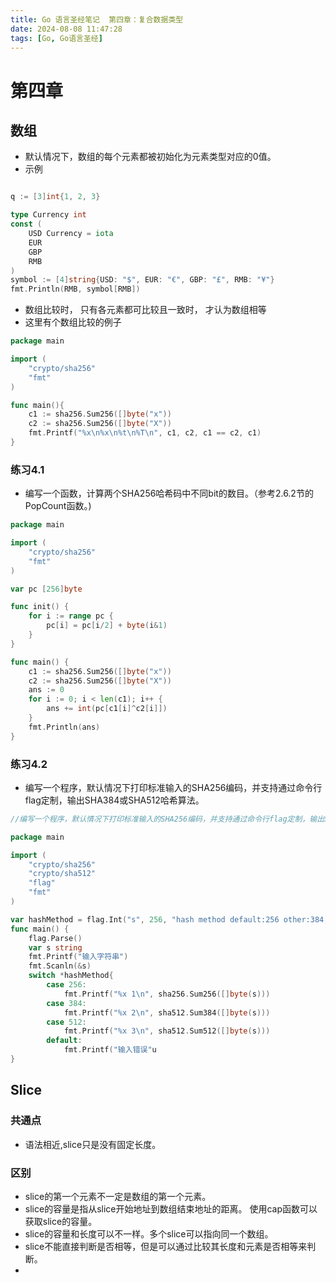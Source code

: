 ```yaml
---
title: Go 语言圣经笔记  第四章：复合数据类型
date: 2024-08-08 11:47:28
tags: [Go, Go语言圣经]
---
```


# 第四章


## 数组
- 默认情况下，数组的每个元素都被初始化为元素类型对应的0值。
- 示例

```go

q := [3]int{1, 2, 3}

type Currency int
const (
	USD Currency = iota
	EUR
	GBP
	RMB
)
symbol := [4]string{USD: "$", EUR: "€", GBP: "£", RMB: "¥"}
fmt.Println(RMB, symbol[RMB])


```
- 数组比较时， 只有各元素都可比较且一致时， 才认为数组相等
- 这里有个数组比较的例子

```go
package main

import (
	"crypto/sha256"
	"fmt"
)

func main(){
	c1 := sha256.Sum256([]byte("x"))
	c2 := sha256.Sum256([]byte("X"))
	fmt.Printf("%x\n%x\n%t\n%T\n", c1, c2, c1 == c2, c1)
}
```

### 练习4.1
- 编写一个函数，计算两个SHA256哈希码中不同bit的数目。（参考2.6.2节的PopCount函数。)

```go
package main

import (
	"crypto/sha256"
	"fmt"
)

var pc [256]byte

func init() {
    for i := range pc {
        pc[i] = pc[i/2] + byte(i&1)
    }
}

func main() {
	c1 := sha256.Sum256([]byte("x"))
	c2 := sha256.Sum256([]byte("X"))
	ans := 0
	for i := 0; i < len(c1); i++ {
		ans += int(pc[c1[i]^c2[i]])
	}
	fmt.Println(ans)
}
```

### 练习4.2
- 编写一个程序，默认情况下打印标准输入的SHA256编码，并支持通过命令行flag定制，输出SHA384或SHA512哈希算法。

```go
//编写一个程序，默认情况下打印标准输入的SHA256编码，并支持通过命令行flag定制，输出SHA384或SHA512哈希算法。

package main

import (
	"crypto/sha256"
	"crypto/sha512"
	"flag"
	"fmt"
)

var hashMethod = flag.Int("s", 256, "hash method default:256 other:384, 512")
func main() {
	flag.Parse()
	var s string
	fmt.Printf("输入字符串")
	fmt.Scanln(&s)
	switch *hashMethod{
		case 256:
			fmt.Printf("%x 1\n", sha256.Sum256([]byte(s)))
		case 384:
			fmt.Printf("%x 2\n", sha512.Sum384([]byte(s)))
		case 512:
			fmt.Printf("%x 3\n", sha512.Sum512([]byte(s)))
		default:
			fmt.Printf("输入错误"u
}
```

## Slice

### 共通点
- 语法相近,slice只是没有固定长度。

### 区别
- slice的第一个元素不一定是数组的第一个元素。
- slice的容量是指从slice开始地址到数组结束地址的距离。 使用cap函数可以获取slice的容量。
- slice的容量和长度可以不一样。多个slice可以指向同一个数组。
- slice不能直接判断是否相等，但是可以通过比较其长度和元素是否相等来判断。
- 
```

```
